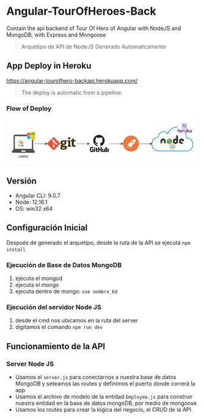 # Angular-TourOfHeroes-Back
Contain the api backend of Tour Of Hero of Angular with NodeJS and MongoDB, with Express and Mongoose


> Arquetipo de API de NodeJS Generado Automaticamente

## App Deploy in Heroku

https://angular-tourofhero-backapi.herokuapp.com/

>The deploy is automatic from a pipeline.

### Flow of Deploy

![Node Deploy](screenshots/nodedeploy.jpg)

## Versión

* Angular CLI: 9.0.7
* Node: 12.16.1
* OS: win32 x64

## Configuración Inicial
Después de generado el arquetipo, desde la ruta de la API se ejecuta `npm install`

### Ejecución de Base de Datos MongoDB
1. ejecuta el mongod 
2. ejecuta el mongo
3. ejecuta dentro de mongo: `use nombre_bd`

### Ejecución del servidor Node JS
1. desde el cmd nos ubicamos en la ruta del server
2. digitamos el comando `npm run dev`


## Funcionamiento de la API
### Server Node JS
* Usamos el `server.js` para conectarnos a nuestra base de datos MongoDB y seteamos las routes y definimos el puerto donde correrá la app
* Usamos el archivo de modelo de la entidad `Employee.js` para construir nuestra entidad en la base de datos mongoDB, por medio de mongoose
* Usamos los routes para crear la lógica del negocio, el CRUD de la API. 
